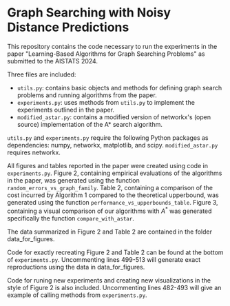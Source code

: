 # Graph Searching with Noisy Distance Predictions
This repository contains the code necessary to run the experiments in the paper "Learning-Based Algorithms for Graph Searching Problems" as submitted to the AISTATS 2024.

Three files are included:
  - ``utils.py``: contains basic objects and methods for defining graph search problems and running algorithms from the paper.
  - ``experiments.py``: uses methods from ``utils.py`` to implement the experiments outlined in the paper.
  - ``modified_astar.py``: contains a modified version of networkx's (open source) implementation of the A* search algorithm.

``utils.py`` and ``experiments.py`` require the following Python packages as dependencies: numpy, networkx, matplotlib, and scipy. ``modified_astar.py`` requires networkx.

All figures and tables reported in the paper were created using code in ``experiments.py``. Figure 2, containing empirical evaluations of the algorithms in the paper, was generated using the function ``random_errors_vs_graph_family``. Table 2, containing a comparison of the cost incurred by Algorithm 1 compared to the theoretical upperbound, was generated using the function ``performance_vs_upperbounds_table``. Figure 3, containing a visual comparison of our algorithms with $A^*$ was generated specifically the function ``compare_with_astar``.

The data summarized in Figure 2 and Table 2 are contained in the folder data_for_figures.

Code for exactly recreating Figure 2 and Table 2 can be found at the bottom of ``experiments.py``. Uncommenting lines 499-513 will generate exact reproductions using the data in data_for_figures.

Code for runing new experiments and creating new visualizations in the style of Figure 2 is also included. Uncommenting lines 482-493 will give an example of calling methods from ``experiments.py``.
